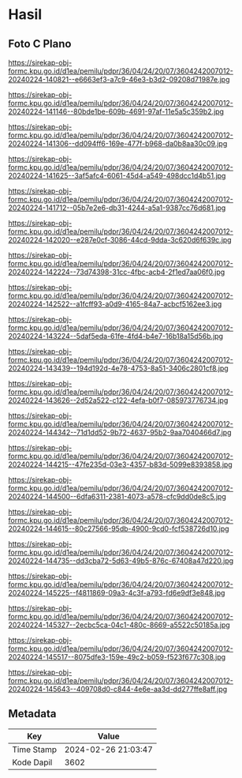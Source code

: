 # Hasil

## Foto C Plano

https://sirekap-obj-formc.kpu.go.id/d1ea/pemilu/pdpr/36/04/24/20/07/3604242007012-20240224-140821--e6663ef3-a7c9-46e3-b3d2-09208d71987e.jpg

https://sirekap-obj-formc.kpu.go.id/d1ea/pemilu/pdpr/36/04/24/20/07/3604242007012-20240224-141146--80bde1be-609b-4691-97af-11e5a5c359b2.jpg

https://sirekap-obj-formc.kpu.go.id/d1ea/pemilu/pdpr/36/04/24/20/07/3604242007012-20240224-141306--dd094ff6-169e-477f-b968-da0b8aa30c09.jpg

https://sirekap-obj-formc.kpu.go.id/d1ea/pemilu/pdpr/36/04/24/20/07/3604242007012-20240224-141625--3af5afc4-6061-45d4-a549-498dcc1d4b51.jpg

https://sirekap-obj-formc.kpu.go.id/d1ea/pemilu/pdpr/36/04/24/20/07/3604242007012-20240224-141712--05b7e2e6-db31-4244-a5a1-9387cc76d681.jpg

https://sirekap-obj-formc.kpu.go.id/d1ea/pemilu/pdpr/36/04/24/20/07/3604242007012-20240224-142020--e287e0cf-3086-44cd-9dda-3c620d6f639c.jpg

https://sirekap-obj-formc.kpu.go.id/d1ea/pemilu/pdpr/36/04/24/20/07/3604242007012-20240224-142224--73d74398-31cc-4fbc-acb4-2f1ed7aa06f0.jpg

https://sirekap-obj-formc.kpu.go.id/d1ea/pemilu/pdpr/36/04/24/20/07/3604242007012-20240224-142522--a1fcff93-a0d9-4165-84a7-acbcf5162ee3.jpg

https://sirekap-obj-formc.kpu.go.id/d1ea/pemilu/pdpr/36/04/24/20/07/3604242007012-20240224-143224--5daf5eda-61fe-4fd4-b4e7-16b18a15d56b.jpg

https://sirekap-obj-formc.kpu.go.id/d1ea/pemilu/pdpr/36/04/24/20/07/3604242007012-20240224-143439--194d192d-4e78-4753-8a51-3406c2801cf8.jpg

https://sirekap-obj-formc.kpu.go.id/d1ea/pemilu/pdpr/36/04/24/20/07/3604242007012-20240224-143626--2d52a522-c122-4efa-b0f7-085973776734.jpg

https://sirekap-obj-formc.kpu.go.id/d1ea/pemilu/pdpr/36/04/24/20/07/3604242007012-20240224-144342--71d1dd52-9b72-4637-95b2-9aa7040466d7.jpg

https://sirekap-obj-formc.kpu.go.id/d1ea/pemilu/pdpr/36/04/24/20/07/3604242007012-20240224-144215--47fe235d-03e3-4357-b83d-5099e8393858.jpg

https://sirekap-obj-formc.kpu.go.id/d1ea/pemilu/pdpr/36/04/24/20/07/3604242007012-20240224-144500--6dfa6311-2381-4073-a578-cfc9dd0de8c5.jpg

https://sirekap-obj-formc.kpu.go.id/d1ea/pemilu/pdpr/36/04/24/20/07/3604242007012-20240224-144615--80c27566-95db-4900-9cd0-fcf538726d10.jpg

https://sirekap-obj-formc.kpu.go.id/d1ea/pemilu/pdpr/36/04/24/20/07/3604242007012-20240224-144735--dd3cba72-5d63-49b5-876c-67408a47d220.jpg

https://sirekap-obj-formc.kpu.go.id/d1ea/pemilu/pdpr/36/04/24/20/07/3604242007012-20240224-145225--f4811869-09a3-4c3f-a793-fd6e9df3e848.jpg

https://sirekap-obj-formc.kpu.go.id/d1ea/pemilu/pdpr/36/04/24/20/07/3604242007012-20240224-145327--2ecbc5ca-04c1-480c-8669-a5522c50185a.jpg

https://sirekap-obj-formc.kpu.go.id/d1ea/pemilu/pdpr/36/04/24/20/07/3604242007012-20240224-145517--8075dfe3-159e-49c2-b059-f523f677c308.jpg

https://sirekap-obj-formc.kpu.go.id/d1ea/pemilu/pdpr/36/04/24/20/07/3604242007012-20240224-145643--409708d0-c844-4e6e-aa3d-dd277ffe8aff.jpg


## Metadata

| Key        | Value               |
| ---------- | ------------------- |
| Time Stamp | 2024-02-26 21:03:47 |
| Kode Dapil | 3602                |



